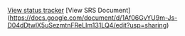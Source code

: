[View status tracker](https://docs.google.com/spreadsheets/d/1dWh-B1w62BpS_Qa8wVFk40UP4R3Bj7zN-dNZy95mO38/edit?usp=sharing)
[View SRS Document] (https://docs.google.com/document/d/1Af06GvYU9m-Js-D04dDtwlX5uSezmtnFReLIm131LQ4/edit?usp=sharing)
